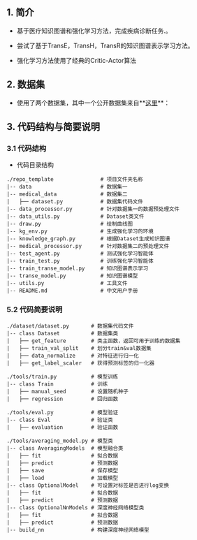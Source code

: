 ## 1. 简介

- 基于医疗知识图谱和强化学习方法，完成疾病诊断任务.。

- 尝试了基于TransE，TransH，TransR的知识图谱表示学习方法。

- 强化学习方法使用了经典的Critic-Actor算法


## 2. 数据集

- 使用了两个数据集，其中一个公开数据集来自**[这里](http://www.openkg.cn/dataset/disease-information)**：
 
## 3. 代码结构与简要说明

### 3.1 代码结构

- 代码目录结构

```undefined
./repo_template               # 项目文件夹名称
|-- data                      # 数据集一
|-- medical_data              # 数据集二
|   ├── dataset.py            # 数据集代码文件
|-- data_processor.py         # 针对数据集一的数据预处理文件
|-- data_utils.py             # Dataset类文件
|-- draw.py                   # 绘制曲线图
|-- kg_env.py                 # 生成强化学习的环境
|-- knowledge_graph.py        # 根据Dataset生成知识图谱
|-- medical_processor.py      # 针对数据集二的预处理文件
|-- test_agent.py             # 测试强化学习智能体
|-- train_test.py             # 训练强化学习智能体
|-- train_transe_model.py     # 知识图谱表示学习
|-- transe_model.py           # 知识图谱模型
|-- utils.py                  # 工具文件
|-- README.md                 # 中文用户手册

```

### 5.2 代码简要说明

```undefined
./dataset/dataset.py       # 数据集代码文件
|-- class Dataset          # 数据集类
|   ├── get_feature        # 类主函数，返回可用于训练的数据集
|   ├── train_val_split    # 划分train&val数据集
|   ├── data_normalize     # 对特征进行归一化
|   ├── get_label_scaler   # 获得预测标签的归一化器

./tools/train.py           # 模型训练
|-- class Train            # 训练
|   ├── manual_seed        # 设置随机种子
|   ├── regression         # 回归函数

./tools/eval.py            # 模型验证
|-- class Eval             # 验证类
|   ├── evaluation         # 验证函数

./tools/averaging_model.py # 模型类
|-- class AveragingModels  # 模型融合类
|   ├── fit                # 拟合数据
|   ├── predict            # 预测数据
|   ├── save               # 保存模型
|   ├── load               # 加载模型
|-- class OptionalModel    # 可设置对标签是否进行log变换
|   ├── fit                # 拟合数据
|   ├── predict            # 预测数据
|-- class OptionalNnModels # 深度神经网络模型类
|   ├── fit                # 拟合数据
|   ├── predict            # 预测数据
|-- build_nn               # 构建深度神经网络模型

```
